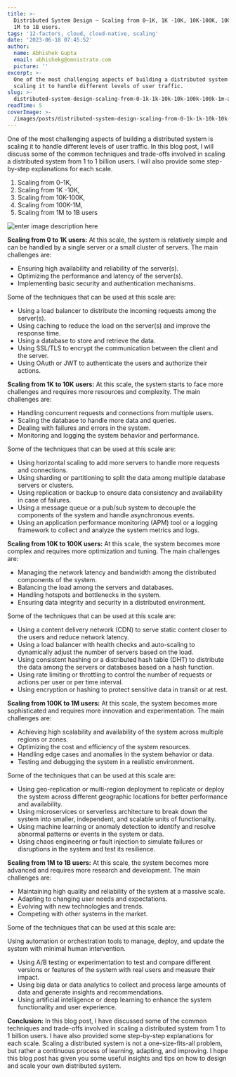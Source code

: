 ```yaml
---
title: >-
  Distributed System Design — Scaling from 0–1K, 1K -10K, 10K-100K, 100K-1M, and
  1M to 1B users.
tags: '12-factors, cloud, cloud-native, scaling'
date: '2023-06-18 07:45:52'
author:
  name: Abhishek Gupta
  email: abhishekg@omnistrate.com
  picture: ''
excerpt: >-
  One of the most challenging aspects of building a distributed system is
  scaling it to handle different levels of user traffic.
slug: >-
  distributed-system-design-scaling-from-0-1k-1k-10k-10k-100k-100k-1m-and-1m-to-1b-users
readTime: 5
coverImage: >-
  /images/posts/distributed-system-design-scaling-from-0-1k-1k-10k-10k-100k-100k-1m-and-1m-to-1b-users-1.webp
---
```


One of the most challenging aspects of building a distributed system is scaling it to handle different levels of user traffic. In this blog post, I will discuss some of the common techniques and trade-offs involved in scaling a distributed system from 1 to 1 billion users. 
I will also provide some step-by-step explanations for each scale.

 1. Scaling from 0–1K,  
 2. Scaling from 1K -10K, 
 3. Scaling from 10K-100K,
 4. Scaling from 100K-1M, 
 5. Scaling from 1M to 1B users

![enter image description here][1]

**Scaling from 0 to 1K users:**
At this scale, the system is relatively simple and can be handled by a single server or a small cluster of servers. The main challenges are:

- Ensuring high availability and reliability of the server(s).
- Optimizing the performance and latency of the server(s).
- Implementing basic security and authentication mechanisms.

Some of the techniques that can be used at this scale are:

- Using a load balancer to distribute the incoming requests among the server(s).
- Using caching to reduce the load on the server(s) and improve the response time.
- Using a database to store and retrieve the data.
- Using SSL/TLS to encrypt the communication between the client and the server.
- Using OAuth or JWT to authenticate the users and authorize their actions.

**Scaling from 1K to 10K users:**
At this scale, the system starts to face more challenges and requires more resources and complexity. The main challenges are:

- Handling concurrent requests and connections from multiple users.
- Scaling the database to handle more data and queries.
- Dealing with failures and errors in the system.
- Monitoring and logging the system behavior and performance.

Some of the techniques that can be used at this scale are:

- Using horizontal scaling to add more servers to handle more requests and connections.
- Using sharding or partitioning to split the data among multiple database servers or clusters.
- Using replication or backup to ensure data consistency and availability in case of failures.
- Using a message queue or a pub/sub system to decouple the components of the system and handle asynchronous events.
- Using an application performance monitoring (APM) tool or a logging framework to collect and analyze the system metrics and logs.

**Scaling from 10K to 100K users:**
At this scale, the system becomes more complex and requires more optimization and tuning. The main challenges are:

- Managing the network latency and bandwidth among the distributed components of the system.
- Balancing the load among the servers and databases.
- Handling hotspots and bottlenecks in the system.
- Ensuring data integrity and security in a distributed environment.

Some of the techniques that can be used at this scale are:

- Using a content delivery network (CDN) to serve static content closer to the users and reduce network latency.
- Using a load balancer with health checks and auto-scaling to dynamically adjust the number of servers based on the load.
- Using consistent hashing or a distributed hash table (DHT) to distribute the data among the servers or databases based on a hash function.
- Using rate limiting or throttling to control the number of requests or actions per user or per time interval.
- Using encryption or hashing to protect sensitive data in transit or at rest.

**Scaling from 100K to 1M users:**
At this scale, the system becomes more sophisticated and requires more innovation and experimentation. The main challenges are:

- Achieving high scalability and availability of the system across multiple regions or zones.
- Optimizing the cost and efficiency of the system resources.
- Handling edge cases and anomalies in the system behavior or data.
- Testing and debugging the system in a realistic environment.

Some of the techniques that can be used at this scale are:

- Using geo-replication or multi-region deployment to replicate or deploy the system across different geographic locations for better performance and availability.
- Using microservices or serverless architecture to break down the system into smaller, independent, and scalable units of functionality.
- Using machine learning or anomaly detection to identify and resolve abnormal patterns or events in the system or data.
- Using chaos engineering or fault injection to simulate failures or disruptions in the system and test its resilience.

**Scaling from 1M to 1B users:**
At this scale, the system becomes more advanced and requires more research and development. The main challenges are:

- Maintaining high quality and reliability of the system at a massive scale.
- Adapting to changing user needs and expectations.
- Evolving with new technologies and trends.
- Competing with other systems in the market.

Some of the techniques that can be used at this scale are:

Using automation or orchestration tools to manage, deploy, and update the system with minimal human intervention.
- Using A/B testing or experimentation to test and compare different versions or features of the system with real users and measure their impact.
- Using big data or data analytics to collect and process large amounts of data and generate insights and recommendations.
- Using artificial intelligence or deep learning to enhance the system functionality and user experience.

**Conclusion:**
In this blog post, I have discussed some of the common techniques and trade-offs involved in scaling a distributed system from 1 to 1 billion users. I have also provided some step-by-step explanations for each scale. Scaling a distributed system is not a one-size-fits-all problem, but rather a continuous process of learning, adapting, and improving. I hope this blog post has given you some useful insights and tips on how to design and scale your own distributed system.

  [1]: /images/posts/distributed-system-design-scaling-from-0-1k-1k-10k-10k-100k-100k-1m-and-1m-to-1b-users-1.webp
